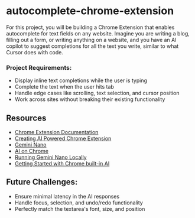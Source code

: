 # autocomplete-chrome-extension

For this project, you will be building a Chrome Extension that enables autocomplete for text fields on any website. Imagine you are writing a blog, filling out a form, or writing anything on a website, and you have an AI copilot to suggest completions for all the text you write, similar to what Cursor does with code.

### Project Requirements:
- Display inline text completions while the user is typing
- Complete the text when the user hits tab
- Handle edge cases like scrolling, text selection, and cursor position
- ​Work across sites without breaking their existing functionality
  
## Resources
- [Chrome Extension Documentation](https://developer.chrome.com/docs/extensions/ai)
- [Creating AI Powered Chrome Extension](https://medium.com/@intuitionlabs/creating-a-powerful-ai-powered-chrome-extension-a-step-by-step-guide-b0a200955469)
- [Gemini Nano](https://deepmind.google/technologies/gemini/nano/)
- [AI on Chrome](https://developer.chrome.com/docs/ai)
- [Running Gemini Nano Locally](https://huggingface.co/blog/Xenova/run-gemini-nano-in-your-browser)
- [Getting Started with Chrome built-in AI](https://medium.com/google-cloud/get-started-with-chrome-built-in-ai-access-gemini-nano-model-locally-11bacf235514)


## Future Challenges:
- Ensure minimal latency in the AI responses
- Handle focus, selection, and undo/redo functionality
- Perfectly match the textarea's font, size, and position
